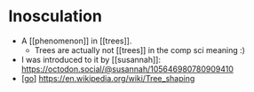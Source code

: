 # Inosculation

- A [[phenomenon]] in [[trees]].
  - Trees are actually not [[trees]] in the comp sci meaning :)
- I was introduced to it by [[susannah]]: https://octodon.social/@susannah/105646980780909410
- [[go]] https://en.wikipedia.org/wiki/Tree_shaping


[//begin]: # "Autogenerated link references for markdown compatibility"
[go]: go "Go"
[//end]: # "Autogenerated link references"